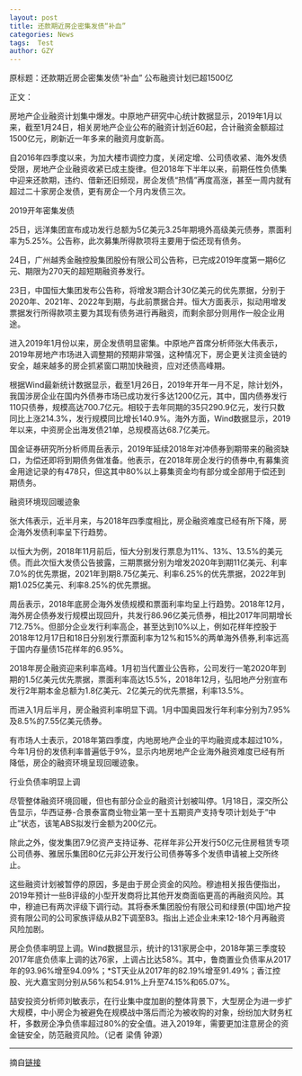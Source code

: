 ```yaml
---
layout: post
title: 还款期近房企密集发债“补血”
categories: News
tags:  Test
author: GZY
---
```


原标题：还款期近房企密集发债“补血” 公布融资计划已超1500亿

正文：

房地产企业融资计划集中爆发。中原地产研究中心统计数据显示，2019年1月以来，截至1月24日，相关房地产企业公布的融资计划近60起，合计融资金额超过1500亿元，刷新近一年多来的融资月度新高。

自2016年四季度以来，为加大楼市调控力度，关闭定增、公司债收紧、海外发债受限，房地产企业融资收紧已成主旋律。但2018年下半年以来，前期任性负债集中迎来还款期，违约、借新还旧频现，房企发债“热情”再度高涨，甚至一周内就有超过二十家房企发债，更有房企一个月内发债三次。

2019开年密集发债

25日，远洋集团宣布成功发行总额为5亿美元3.25年期境外高级美元债券，票面利率为5.25%。公告称，此次募集所得款项将主要用于偿还现有债务。

24日，广州越秀金融控股集团股份有限公司公告称，已完成2019年度第一期6亿元、期限为270天的超短期融资券发行。

23日，中国恒大集团发布公告称，将增发3期合计30亿美元的优先票据，分别于2020年、2021年、2022年到期，与此前票据合并。恒大方面表示，拟动用增发票据发行所得款项主要为其现有债务进行再融资，而剩余部分则用作一般企业用途。

进入2019年1月份以来，房企发债明显密集。中原地产首席分析师张大伟表示，2019年房地产市场进入调整期的预期非常强，这种情况下，房企更关注资金链的安全，越来越多的房企抓紧窗口期加快融资，应对还债高峰期。

根据Wind最新统计数据显示，截至1月26日，2019年开年一月不足，除计划外，我国涉房企业在国内外债券市场已成功发行多达1200亿元，其中，国内债券发行110只债券，规模高达700.7亿元。相较于去年同期的35只290.9亿元，发行只数同比上涨214.3%，发行规模同比增长140.9%。海外方面，Wind数据显示，2019年以来，中资房企出海发债21单，总规模高达68.7亿美元。

国金证券研究所分析师周岳表示，2019年延续2018年对冲债券到期带来的融资缺口，为偿还即将到期债务做准备。他表示，在2018年房企发行的债券中,有募集资金用途记录的有478只，但这其中80%以上募集资金均有部分或全部用于偿还到期债务。

融资环境现回暖迹象

张大伟表示，近半月来，与2018年四季度相比，房企融资难度已经有所下降，房企海外发债利率呈下行趋势。

以恒大为例，2018年11月前后，恒大分别发行票息为11%、13%、13.5%的美元债。而此次恒大发债公告披露，三期票据分别为增发2020年到期11亿美元、利率7.0%的优先票据，2021年到期8.75亿美元、利率6.25%的优先票据，2022年到期1.025亿美元、利率8.25%的优先票据。

周岳表示，2018年底房企海外发债规模和票面利率均呈上行趋势。2018年12月，海外房企债券发行规模出现回升，共发行86.96亿美元债券，相比2017年同期增长712.75%。但部分企业发行利率高企，甚至达到10%以上，例如花样年控股于2018年12月17日和18日分别发行票面利率为12%和15%的两单海外债券,利率远高于国内存量债15花样年的6.95%。

2018年房企融资迎来利率高峰。1月初当代置业公告称，公司发行一笔2020年到期的1.5亿美元优先票据，票面利率高达15.5%，2018年12月，弘阳地产分别宣布发行2年期本金总额为1.8亿美元、2亿美元的优先票据，利率13.5%。

而进入1月后半月，房企融资利率明显下调。1月中国奥园发行年利率分别为7.95%及8.5%的7.55亿美元债券。

有市场人士表示，2018年第四季度，内地房地产企业的平均融资成本超过10%，今年1月份的发债利率普遍低于9%，显示内地房地产企业海外融资难度已经有所降低，房企的融资环境呈现回暖迹象。

行业负债率明显上调

尽管整体融资环境回暖，但也有部分企业的融资计划被叫停。1月18日，深交所公告显示，华西证券-合景泰富商业物业第一至十五期资产支持专项计划处于“中止”状态，该笔ABS拟发行金额为200亿元。

除此之外，俊发集团7.9亿资产支持证券、花样年非公开发行50亿元住房租赁专项公司债券、雅居乐集团80亿元非公开发行公司债券等多个发债申请被上交所终止。

这些融资计划被暂停的原因，多是由于房企资金的风险。穆迪相关报告便指出，2019年预计一些B评级的小型开发商将比其他开发商面临更高的再融资风险。其中，穆迪已有两次评级下调行动。其将泰禾集团股份有限公司和绿景(中国)地产投资有限公司的公司家族评级从B2下调至B3。指出上述企业未来12-18个月再融资风险加剧。

房企负债率明显上调。Wind数据显示，统计的131家房企中，2018年第三季度较2017年底负债率上调的达76家，上调占比达58%。其中，鲁商置业负债率从2017年的93.96%增至94.09%；*ST天业从2017年的82.19%增至91.49%；香江控股、光大嘉宝则分别从56%和54.91%上升至74.15%和65.07%。

喆安投资分析师刘敏表示，在行业集中度加剧的整体背景下，大型房企为进一步扩大规模，中小房企为被避免在规模战中落后而沦为被收购的对象，纷纷加大财务杠杆，多数房企净负债率超过80%的安全值。进入2019年，需要更加注意房企的资金链安全，防范融资风险。（记者 梁倩 钟源）

*****

摘自[链接](http://house.qq.com/a/20190131/002556.htm)